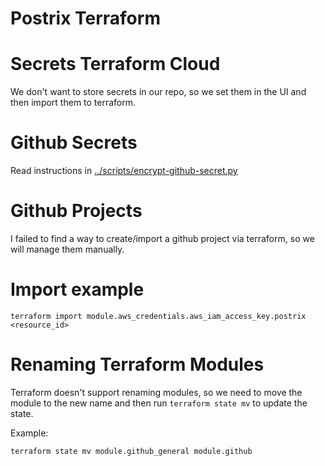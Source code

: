 # Postrix Terraform

# Secrets Terraform Cloud

We don't want to store secrets in our repo, so we set them in the UI and then import them to terraform.

# Github Secrets

Read instructions in [../scripts/encrypt-github-secret.py](../scripts/encrypt-github-secret.py)

# Github Projects

I failed to find a way to create/import a github project via terraform, so we will manage them manually.

# Import example

```
terraform import module.aws_credentials.aws_iam_access_key.postrix <resource_id>
```

# Renaming Terraform Modules

Terraform doesn't support renaming modules, so we need to move the module to the new name and then run `terraform state mv` to update the state.

Example:
```
terraform state mv module.github_general module.github
```
